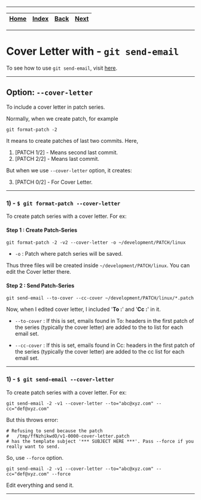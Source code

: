 
---

| [Home](/README.md) | [Index](./README.md) | [Back](./1_git_cheat_sheet.md) | [Next](../Linux/README.md) |
| :---: | :---: | :---: | :---: |

---

# Cover Letter with - `git send-email`

To see how to use `git send-email`, visit [here](./1_git_cheat_sheet.md##10----git-send-email).

---

## Option: `--cover-letter`
To include a cover letter in patch series.

Normally, when we create patch, for example

```
git format-patch -2
```

It means to create patches of last two commits. Here,

1) [PATCH 1/2] - Means second last commit.
2) [PATCH 2/2] - Means last commit.

But when we use `--cover-letter` option, it creates:

3) [PATCH 0/2] - For Cover Letter.

---

### 1) - `$ git format-patch --cover-letter`
To create patch series with a cover letter. For ex:

#### Step 1 : Create Patch-Series

```shell
git format-patch -2 -v2 --cover-letter -o ~/development/PATCH/linux
```

* `-o` : Patch where patch series will be saved.

Thus three files will be created inside `~/development/PATCH/linux`. You can edit the Cover letter there.

#### Step 2 : Send Patch-Series

```shell
git send-email --to-cover --cc-cover ~/development/PATCH/linux/*.patch
```
Now, when I edited cover letter, I included '__To :__' and '__Cc :__' in it.

* `--to-cover` : If this is set, emails found in To: headers in the first patch of the series (typically the cover letter) are added to the to list for each email set.

* `--cc-cover` : If this is set, emails found in Cc: headers in the first patch of the series (typically the cover letter) are added to the cc list for each email set.

---

### 1) - `$ git send-email --cover-letter`
To create patch series with a cover letter. For ex:

```shell
git send-email -2 -v1 --cover-letter --to="abc@xyz.com" --cc="def@xyz.com"
```

But this throws error:
```
# Refusing to send because the patch
# 	/tmp/ffNzhikwdO/v1-0000-cover-letter.patch
# has the template subject '*** SUBJECT HERE ***'. Pass --force if you really want to send.
```

So, use `--force` option.

```shell
git send-email -2 -v1 --cover-letter --to="abc@xyz.com" --cc="def@xyz.com" --force
```

Edit everything and send it.

---